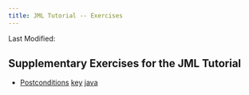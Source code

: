 ```yaml
---
title: JML Tutorial -- Exercises
---
```

Last Modified: <script type="text/javascript"> document.write(new Date(document.lastModified).toUTCString())</script>

## Supplementary Exercises for the JML Tutorial

* [Postconditions](PostConEx1.md) [key](PostConExKey1.md) [java](PostconditionExample1.java)
